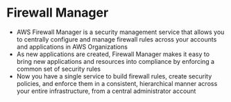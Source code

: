 
# Firewall Manager
- AWS Firewall Manager is a security management service that allows you to centrally configure and manage firewall rules 
  across your accounts and applications in AWS Organizations
- As new applications are created, Firewall Manager makes it easy to bring new applications and resources into compliance 
  by enforcing a common set of security rules
- Now you have a single service to build firewall rules, create security policies, and enforce them in a consistent, 
  hierarchical manner across your entire infrastructure, from a central administrator account